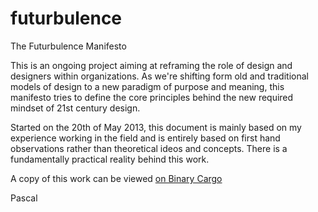 futurbulence
============

The Futurbulence Manifesto

This is an ongoing project aiming at reframing the role of design and designers within organizations. As we're shifting form old and traditional models of design to a new paradigm of purpose and meaning, this manifesto tries to define the core principles behind the new required mindset of 21st century design.

Started on the 20th of May 2013, this document is mainly based on my experience working in the field and is entirely based on first hand observations rather than theoretical ideos and concepts. There is a fundamentally practical reality behind this work.

A copy of this work can be viewed <a href="http://binarycargo.net/manifesto/">on Binary Cargo</a>

Pascal
